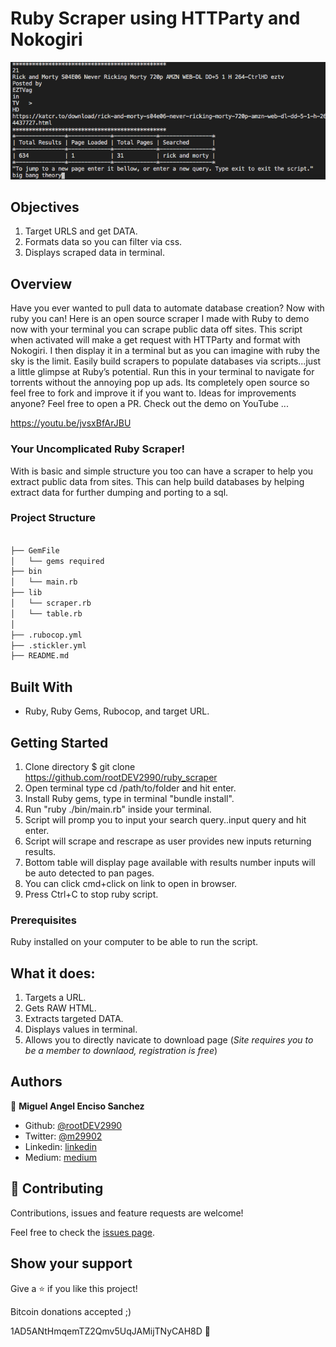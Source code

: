 # Ruby Scraper using HTTParty and Nokogiri

![screenshot](./img/app_screenshot_scraper.png)

## Objectives

1. Target URLS and get DATA.
2. Formats data so you can filter via css.
3. Displays scraped data in terminal.

## Overview

Have you ever wanted to pull data to automate database creation? Now with ruby you can! Here is an open source scraper I made with Ruby to demo now with your terminal you can scrape public data off sites. This script when activated will make a get request with HTTParty and format with Nokogiri. I then display it in a terminal but as you can imagine with ruby the sky is the limit. Easily build scrapers to populate databases via scripts...just a little glimpse at Ruby’s potential. Run this in your terminal to navigate for torrents without the annoying pop up ads. Its completely open source so feel free to fork and improve it if you want to. Ideas for improvements anyone? Feel free to open a PR. Check out the demo on YouTube ...

 https://youtu.be/jvsxBfArJBU

### Your Uncomplicated Ruby Scraper!

With is basic and simple structure you too can have a scraper to help you extract public data from sites. This can help build databases by helping extract data for further dumping and porting to a sql.

### Project Structure

```bash

├── GemFile
│   └── gems required
├── bin
│   └── main.rb
├── lib
│   └── scraper.rb
│   └── table.rb
│  
├── .rubocop.yml
├── .stickler.yml
├── README.md

```

## Built With

- Ruby, Ruby Gems, Rubocop, and target URL.

## Getting Started

1. Clone directory $ git clone https://github.com/rootDEV2990/ruby_scraper
2. Open terminal type cd /path/to/folder and hit enter.
3. Install Ruby gems, type in terminal "bundle install".
4. Run "ruby ./bin/main.rb" inside your terminal.
5. Script will promp you to input your search query..input query and hit enter.
6. Script will scrape and rescrape as user provides new inputs returning results. 
7. Bottom table will display page available with results number inputs will be auto detected to pan pages. 
8. You can click cmd+click on link to open in browser. 
9. Press Ctrl+C to stop ruby script. 

### Prerequisites

Ruby installed on your computer to be able to run the script.

## What it does:

1. Targets a URL.
2. Gets RAW HTML.
3. Extracts targeted DATA.
4. Displays values in terminal.
5. Allows you to directly navicate to download page 
(*Site requires you to be a member to downlaod, registration is free*)

## Authors

👤 **Miguel Angel Enciso Sanchez**

- Github: [@rootDEV2990](https://github.com/rootDEV2990)
- Twitter: [@m29902](https://twitter.com/m29902)
- Linkedin: [linkedin](https://www.linkedin.com/in/miguel-enciso-6474741a1/)
- Medium: [medium](https://medium.com/@website.dev)

## 🤝 Contributing

Contributions, issues and feature requests are welcome!

Feel free to check the [issues page](issues/).

## Show your support

Give a ⭐️ if you like this project!

Bitcoin donations accepted ;)

1AD5ANtHmqemTZ2Qmv5UqJAMijTNyCAH8D 🚀
